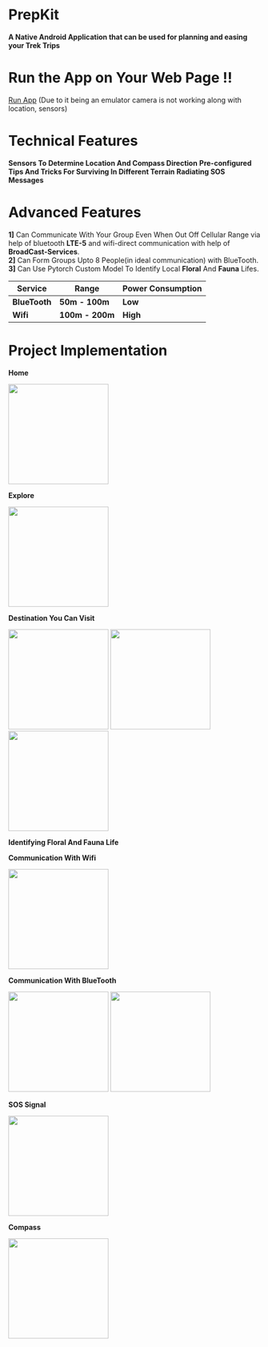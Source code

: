 # PrepKit

**A Native Android Application that can be used for planning and easing your Trek Trips**

# Run the App on Your Web Page !!
[Run App](https://appetize.io/embed/b_65yzgrf7u7swgiy4zdyiki3rke) (Due to it being an emulator camera is not working along with location, sensors)

# Technical Features

**Sensors To Determine Location And Compass Direction**
**Pre-configured Tips And Tricks For Surviving In Different Terrain**
**Radiating SOS Messages**

# Advanced Features

**1]** Can Communicate With Your Group Even When Out Off Cellular Range via help of bluetooth **LTE-5** and wifi-direct communication with help of **BroadCast-Services**.<br />
**2]** Can Form Groups Upto 8 People(in ideal communication) with BlueTooth.<br />
**3]** Can Use Pytorch Custom Model To Identify Local **Floral** And **Fauna** Lifes.<br />

| Service | Range | Power Consumption
|------|----------|---------|
| **BlueTooth**    | **50m - 100m**   | **Low** | 
| **Wifi**    | **100m - 200m**   | **High** |

# Project Implementation

**Home**

<p float="left">
  <img src="https://github.com/jay-sharmaa/PrepKit/blob/main/implimages/img10.jpg" width="200"/>
</p>

**Explore**

<p float="left">
  <img src="https://github.com/jay-sharmaa/PrepKit/blob/main/implimages/img9.jpg" width="200"/>
<p/>

**Destination You Can Visit**

<p float="left">
  <img src="https://github.com/jay-sharmaa/PrepKit/blob/main/implimages/img6.jpg" width="200"/>
  <img src="https://github.com/jay-sharmaa/PrepKit/blob/main/implimages/img7.jpg" width="200"/>
  <img src="https://github.com/jay-sharmaa/PrepKit/blob/main/implimages/img8.jpg" width="200"/>
<p/>

**Identifying Floral And Fauna Life**

**Communication With Wifi**

<p float="left">
  <img src="https://github.com/jay-sharmaa/PrepKit/blob/main/implimages/img4.jpg" width="200"/>
</p>

**Communication With BlueTooth**

<p float="left">
  <img src="https://github.com/jay-sharmaa/PrepKit/blob/main/implimages/img2.jpg" width="200"/>
  <img src="https://github.com/jay-sharmaa/PrepKit/blob/main/implimages/img3.jpg" width="200"/>
</p>

**SOS Signal**

<p float="left">
  <img src="https://github.com/jay-sharmaa/PrepKit/blob/main/implimages/img1.jpg" width="200"/>
</p>

**Compass**

<p float="left">
  <img src="https://github.com/jay-sharmaa/PrepKit/blob/main/implimages/img5.jpg" width="200"/>
</p>
